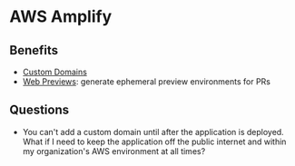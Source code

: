 # AWS Amplify

## Benefits

- [Custom Domains](https://docs.aws.amazon.com/amplify/latest/userguide/custom-domains.html)
- [Web Previews](https://docs.aws.amazon.com/amplify/latest/userguide/pr-previews.html): generate ephemeral preview environments for PRs

## Questions

- You can't add a custom domain until after the application is deployed. What if I need to keep the application off the public internet and within my organization's AWS environment at all times?
